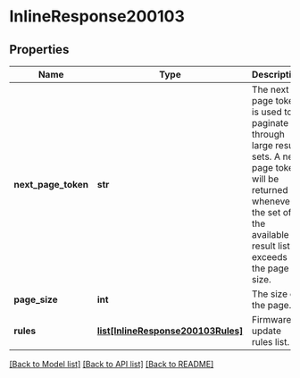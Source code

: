 # InlineResponse200103

## Properties
Name | Type | Description | Notes
------------ | ------------- | ------------- | -------------
**next_page_token** | **str** | The next page token is used to paginate through large result sets. A next page token will be returned whenever the set of the available result list exceeds the page size. | [optional] 
**page_size** | **int** | The size of the page. | [optional] 
**rules** | [**list[InlineResponse200103Rules]**](InlineResponse200103Rules.md) | Firmware update rules list. | [optional] 

[[Back to Model list]](../README.md#documentation-for-models) [[Back to API list]](../README.md#documentation-for-api-endpoints) [[Back to README]](../README.md)

